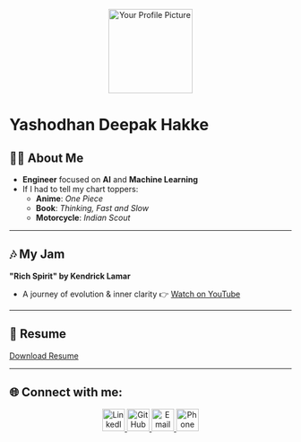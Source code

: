 <p align="center">
  <img src="https://your-image-url.com" alt="Your Profile Picture" width="150"/>
</p>

# Yashodhan Deepak Hakke

## 🙋‍♂️ About Me
- **Engineer** focused on **AI** and **Machine Learning**  
- If I had to tell my chart toppers:  
  - **Anime**: *One Piece*  
  - **Book**: *Thinking, Fast and Slow*  
  - **Motorcycle**: *Indian Scout*  

---

## 🎶 My Jam
**"Rich Spirit" by Kendrick Lamar**  
- A journey of evolution & inner clarity
👉 [Watch on YouTube](https://www.youtube.com/watch?v=hl3-ZPg-JAA)

---

## 📄 Resume
[Download Resume](./path/to/your/resume.pdf)

---

## 🌐 Connect with me:
<p align="center">
  <a href="https://www.linkedin.com/in/yashodhan-deepak-hakke/" target="_blank">
    <img src="https://upload.wikimedia.org/wikipedia/commons/0/01/LinkedIn_Logo_2023.png" alt="LinkedIn" width="40" />
  </a>  
  <a href="https://github.com/boeing23" target="_blank">
    <img src="https://upload.wikimedia.org/wikipedia/commons/9/91/Octicons-mark-github.svg" alt="GitHub" width="40" />
  </a>  
  <a href="mailto:yashodhan@vt.edu">
    <img src="https://upload.wikimedia.org/wikipedia/commons/6/64/OOjs_UI_icon_envelope.svg" alt="Email" width="40" />
  </a>  
  <a href="tel:+15408249994">
    <img src="https://upload.wikimedia.org/wikipedia/commons/thumb/7/7b/Telephone_icon_%28circles%29.svg/1200px-Telephone_icon_%28circles%29.svg.png" alt="Phone" width="40" />
  </a>
</p>
